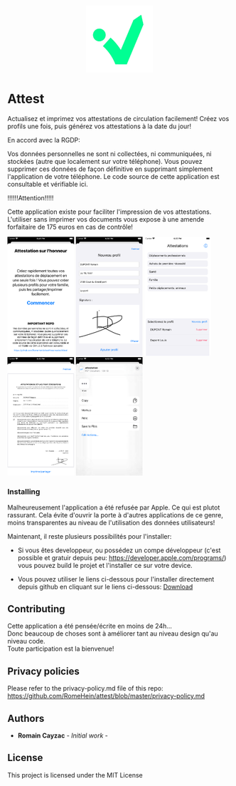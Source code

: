 <p align="center">
  <img src="images/logo.png" style="float:middle;" width="150">
</p>

# Attest

Actualisez et imprimez vos attestations de circulation facilement! 
Créez vos profils une fois, puis générez vos attestations à la date du jour!

<p>
En accord avec la RGDP:
<div>
Vos données personnelles ne sont ni collectées, ni communiquées, ni stockées (autre que localement sur votre téléphone). Vous pouvez supprimer ces données de façon définitive en supprimant simplement l'application de votre téléphone. Le code source de cette application est consultable et vérifiable ici.
</div>
</p>

<p>
!!!!!!Attention!!!!!
<div>
Cette application existe pour faciliter l'impression de vos attestations. L'utiliser sans imprimer vos documents vous expose à une amende forfaitaire de 175 euros en cas de contrôle!
</div>
</p>

<div>
<img src="images/screenshots/onboarding.png" width="150">
<img src="images/screenshots/create-profile.png" width="150">
<img src="images/screenshots/home.png" width="150">
<img src="images/screenshots/attestation-pdf.png" width="150">
<img src="images/screenshots/share.png" width="150">
</div>

### Installing

Malheureusement l'application a été refusée par Apple. Ce qui est plutot rassurant. Cela évite d'ouvrir la porte à d'autres applications de ce genre, moins transparentes au niveau de l'utilisation des données utilisateurs!</br>

Maintenant, il reste plusieurs possibilités pour l'installer:
- Si vous êtes developpeur, ou possédez un compe développeur (c'est possible et gratuir depuis peu: https://developer.apple.com/programs/) vous pouvez build le projet et l'installer ce sur votre device.

- Vous pouvez utiliser le liens ci-dessous pour l'installer directement depuis github en cliquant sur le liens ci-dessous:
<a href="itms-services://?action=download-manifest&amp; 
    url=https://github.com/RomeHein/attest/install/manifest.plist">
    Download
</a>


## Contributing

Cette application a été pensée/écrite en moins de 24h...</br>
Donc beaucoup de choses sont à améliorer tant au niveau design qu'au niveau code.</br>
Toute participation est la bienvenue!

## Privacy policies

Please refer to the privacy-policy.md file of this repo:
https://github.com/RomeHein/attest/blob/master/privacy-policy.md

## Authors

* **Romain Cayzac** - *Initial work* -

## License

This project is licensed under the MIT License

